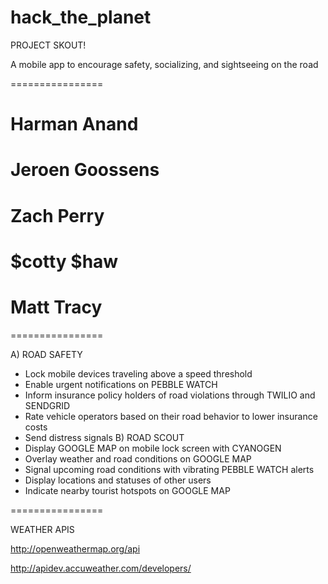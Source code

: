 # hack_the_planet

PROJECT SKOUT!A mobile app to encourage safety, socializing, and sightseeing on the road================

# Harman Anand
# Jeroen Goossens
# Zach Perry
# $cotty $haw
# Matt Tracy

================A) ROAD SAFETY
   - Lock mobile devices traveling above a speed threshold
   - Enable urgent notifications on PEBBLE WATCH
   - Inform insurance policy holders of road violations through TWILIO and SENDGRID
   - Rate vehicle operators based on their road behavior to lower insurance costs
   - Send distress signals
B) ROAD SCOUT
   - Display GOOGLE MAP on mobile lock screen with CYANOGEN
   - Overlay weather and road conditions on GOOGLE MAP
   - Signal upcoming road conditions with vibrating PEBBLE WATCH alerts
   - Display locations and statuses of other users
   - Indicate nearby tourist hotspots on GOOGLE MAP

================

WEATHER APIS

http://openweathermap.org/api

http://apidev.accuweather.com/developers/